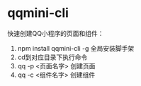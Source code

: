 # qqmini-cli
快速创建QQ小程序的页面和组件：
1. npm install qqmini-cli -g   全局安装脚手架
2. cd到对应目录下执行命令
3.  qq -p <页面名字> 创建页面
4.  qq -c <组件名字> 创建组件
